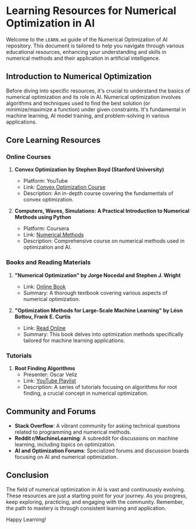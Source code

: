 # Learning Resources for Numerical Optimization in AI

Welcome to the `LEARN.md` guide of the Numerical Optimization of AI repository. This document is tailored to help you navigate through various educational resources, enhancing your understanding and skills in numerical methods and their application in artificial intelligence.

## Introduction to Numerical Optimization

Before diving into specific resources, it's crucial to understand the basics of numerical optimization and its role in AI. Numerical optimization involves algorithms and techniques used to find the best solution (or minimize/maximize a function) under given constraints. It's fundamental in machine learning, AI model training, and problem-solving in various applications.

## Core Learning Resources

### Online Courses

1. **Convex Optimization by Stephen Boyd (Stanford University)**
   - Platform: YouTube
   - Link: [Convex Optimization Course](https://www.youtube.com/watch?v=McLq1hEq3UY&list=PL3940DD956CDF0622)
   - Description: An in-depth course covering the fundamentals of convex optimization.

2. **Computers, Waves, Simulations: A Practical Introduction to Numerical Methods using Python**
   - Platform: Coursera
   - Link: [Numerical Methods](https://www.coursera.org/learn/numerical-methods)
   - Description: Comprehensive course on numerical methods used in optimization and AI.

### Books and Reading Materials

1. **"Numerical Optimization" by Jorge Nocedal and Stephen J. Wright**
   - Link: [Online Book](https://www.math.uci.edu/~qnie/Publications/NumericalOptimization.pdf)
   - Summary: A thorough textbook covering various aspects of numerical optimization.

2. **"Optimization Methods for Large-Scale Machine Learning" by Léon Bottou, Frank E. Curtis**
   - Link: [Read Online](https://coral.ise.lehigh.edu/frankecurtis/files/papers/BottCurtNoce18.pdf)
   - Summary: This book delves into optimization methods specifically tailored for machine learning applications.

### Tutorials

1. **Root Finding Algorithms**
   - Presenter: Oscar Veliz
   - Link: [YouTube Playlist](https://www.youtube.com/watch?v=MlP_W-obuNg&list=PLb0Tx2oJWuYIpNE23qYHGQD42TIR3ThNz)
   - Description: A series of tutorials focusing on algorithms for root finding, a crucial concept in numerical optimization.

## Community and Forums

- **Stack Overflow**: A vibrant community for asking technical questions related to programming and numerical methods.
- **Reddit r/MachineLearning**: A subreddit for discussions on machine learning, including topics on optimization.
- **AI and Optimization Forums**: Specialized forums and discussion boards focusing on AI and numerical optimization.

## Conclusion

The field of numerical optimization in AI is vast and continuously evolving. These resources are just a starting point for your journey. As you progress, keep exploring, practicing, and engaging with the community. Remember, the path to mastery is through consistent learning and application.

Happy Learning!
